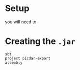 # Setup
you will need to  

# Creating the `.jar`

    sbt
    project picdar-export
    assembly


